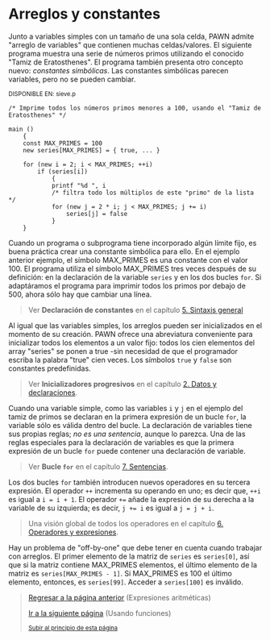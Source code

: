 # Arreglos y constantes

Junto a variables simples con un tamaño de una sola celda, PAWN admite "arreglo de variables" que contienen muchas celdas/valores. El siguiente programa muestra una serie de números primos utilizando el conocido "Tamiz de Eratosthenes". El programa también presenta otro concepto nuevo: *constantes simbólicas*. Las constantes simbólicas parecen variables, pero no se pueden cambiar.

<sub>DISPONIBLE EN: sieve.p</sub>
```pawn
/* Imprime todos los números primos menores a 100, usando el "Tamiz de Eratosthenes" */

main ()
    {
    const MAX_PRIMES = 100
    new series[MAX_PRIMES] = { true, ... }

    for (new i = 2; i < MAX_PRIMES; ++i)
        if (series[i])
            {
            printf "%d ", i
            /* filtra todo los múltiplos de este "primo" de la lista */
            for (new j = 2 * i; j < MAX_PRIMES; j += i)
                series[j] = false
            }
    }
```

Cuando un programa o subprograma tiene incorporado algún límite fijo, es
 buena práctica crear una constante simbólica para ello. En el ejemplo anterior
ejemplo, el símbolo MAX_PRIMES es una constante con el valor 100.
El programa utiliza el símbolo MAX_PRIMES tres veces después de su
definición: en la declaración de la variable `series` y en los dos
bucles `for`. Si adaptáramos el programa para imprimir todos los primos
por debajo de 500, ahora sólo hay que cambiar una línea.

> Ver **Declaración de constantes** en el capítulo [5. Sintaxis general](/05-Sintaxis%20general/00-sintaxis-general.md)

Al igual que las variables simples, los arreglos pueden ser inicializados en el momento de su creación.
 PAWN ofrece una abreviatura conveniente para inicializar todos los elementos a
un valor fijo: todos los cien elementos del array "series" se ponen a true -sin necesidad de que el programador escriba la palabra
 "true" cien veces. Los símbolos `true` y `false` son
constantes predefinidas.

> Ver **Inicializadores progresivos** en el capítulo [2. Datos y declaraciones](/02-Datos%20y%20declaraciones/09-inicializadores-progresivos-para-arreglos.md).

Cuando una variable simple, como las variables `i` y `j` en el ejemplo del tamiz de primos
se declaran en la primera expresión de un bucle `for`,
la variable sólo es válida dentro del bucle. La declaración de variables tiene
sus propias reglas; *no es una sentencia*, aunque lo parezca.
Una de las reglas especiales para la declaración de variables es que la primera
expresión de un bucle `for` puede contener una declaración de variable.

> Ver **Bucle `for`** en el capítulo [7. Sentencias](/07-Sentencias/00-sentencias.md).

Los dos bucles `for` también introducen nuevos operadores en su tercera expresión.
El operador `++` incrementa su operando en uno; es decir
que, `++i` es igual a `i = i + 1`. El operador `+=` añade la expresión de su derecha a la variable de su izquierda; es decir, `j += i` es igual
a `j = j + i`.

> Una visión global de todos los operadores en el capítulo [6. Operadores y expresiones](/06-Operadores%20y%20expresiones/00-operadores-y-expresiones.md).

Hay un problema de "off-by-one" que debe tener en cuenta cuando
trabajar con arreglos. El primer elemento de la matriz de `series` es `series[0]`, así que si la matriz contiene MAX_PRIMES elementos, el último elemento de la matriz es `series[MAX_PRIMES - 1]`. Si MAX_PRIMES es 100
el último elemento, entonces, es `series[99]`. Acceder a `series[100]` es inválido.

> [Regresar a la página anterior](01-expresiones-aritmeticas.md) (Expresiones aritméticas)
>
> [Ir a la siguiente página](03-usando-funciones.md) (Usando funciones)
>
> <sub>[Subir al principio de esta página](#arreglos-y-constantes)</sub>
